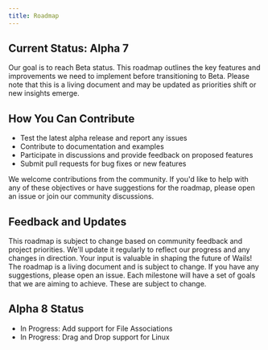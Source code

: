 ```yaml
---
title: Roadmap
---
```


## Current Status: Alpha 7

Our goal is to reach Beta status. This roadmap outlines the key features and
improvements we need to implement before transitioning to Beta. Please note that
this is a living document and may be updated as priorities shift or new insights
emerge.

## How You Can Contribute

- Test the latest alpha release and report any issues
- Contribute to documentation and examples
- Participate in discussions and provide feedback on proposed features
- Submit pull requests for bug fixes or new features

We welcome contributions from the community. If you'd like to help with any of
these objectives or have suggestions for the roadmap, please open an issue or
join our community discussions.

## Feedback and Updates

This roadmap is subject to change based on community feedback and project
priorities. We'll update it regularly to reflect our progress and any changes in
direction. Your input is valuable in shaping the future of Wails! The roadmap is
a living document and is subject to change. If you have any suggestions, please
open an issue. Each milestone will have a set of goals that we are aiming to
achieve. These are subject to change.

## Alpha 8 Status

- In Progress: Add support for File Associations
- In Progress: Drag and Drop support for Linux
